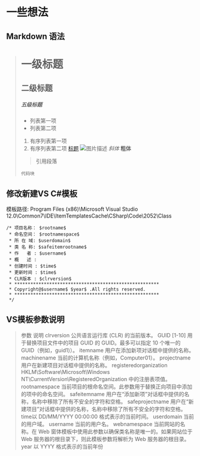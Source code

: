 # 一些想法

## Markdown 语法

> # 一级标题
> ## 二级标题
> ##### 五级标题
> - 列表第一项
> - 列表第二项
> 1. 有序列表第一项
> 2. 有序列表第二项
> [标题](链接地址)
> ![图片描述](图片链接地址)
> *斜体*
> **粗体**
> > 引用段落
> ```
> 代码块
> ```

## 修改新建VS C#模板

模板路径: Program Files (x86)\Microsoft Visual Studio 12.0\Common7\IDE\ItemTemplatesCache\CSharp\Code\2052\Class

``` 脚本模板
/* 项目名称： $rootname$
 * 命名空间： $rootnamespace$
 * 所 在 域: $userdomain$
 * 类 名 称: $safeitemrootname$
 * 作   者 : $username$
 * 概   述 :  
 * 创建时间 : $time$
 * 更新时间 : $time$
 * CLR版本 : $clrversion$
 * ******************************************************
 * Copyright@$username$ $year$ .All rights reserved.
 * ******************************************************
 */
```

## VS模板参数说明

> 参数  说明
> clrversion                    公共语言运行库 (CLR) 的当前版本。
> GUID [1-10]                   用于替换项目文件中的项目 GUID 的 GUID。最多可以指定 10 个唯一的 GUID（例如，guid1)）。
> itemname                      用户在添加新项对话框中提供的名称。
> machinename                   当前的计算机名称（例如，Computer01）。
> projectname                   用户在新建项目对话框中提供的名称。
> registeredorganization        HKLM\Software\Microsoft\Windows NT\CurrentVersion\RegisteredOrganization 中的注册表项值。
> rootnamespace                 当前项目的根命名空间。此参数用于替换正向项目中添加的项中的命名空间。
> safeitemname                  用户在“添加新项”对话框中提供的名称，名称中移除了所有不安全的字符和空格。
> safeprojectname               用户在“新建项目”对话框中提供的名称，名称中移除了所有不安全的字符和空格。
> time以 DD/MM/YYYY 00:00:00    格式表示的当前时间。
> userdomain                    当前的用户域。
> username                      当前的用户名。
> webnamespace                  当前网站的名称。在 Web 窗体模板中使用此参数以确保类名称是唯一的。如果网站位于 Web 服务器的根目录下，则此模板参数将解析为 Web 服务器的根目录。
> year                          以 YYYY 格式表示的当前年份